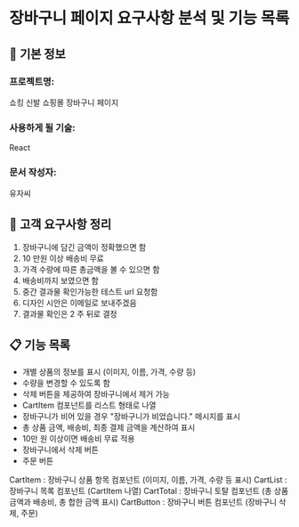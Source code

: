 # 장바구니 페이지 요구사항 분석 및 기능 목록

## 📌 기본 정보
### 프로젝트명: 
쇼킹 신발 쇼핑몰 장바구니 페이지

### 사용하게 될 기술: 
React

### 문서 작성자: 
유자씨

## 📝 고객 요구사항 정리
  1. 장바구니에 담긴 금액이 정확했으면 함
  2. 10 만원 이상 배송비 무료
  3. 가격 수량에 따른 총금액을 볼 수 있으면 함
  4. 배송비까지 보였으면 함
  5. 중간 결과물 확인가능한 테스트 url 요청함
  6. 디자인 시안은 이메일로 보내주겠음
  7. 결과물 확인은 2 주 뒤로 결정

## 📋 기능 목록

- 개별 상품의 정보를 표시 (이미지, 이름, 가격, 수량 등)
- 수량을 변경할 수 있도록 함
- 삭제 버튼을 제공하여 장바구니에서 제거 가능
- CartItem 컴포넌트를 리스트 형태로 나열
- 장바구니가 비어 있을 경우 "장바구니가 비었습니다." 메시지를 표시
- 총 상품 금액, 배송비, 최종 결제 금액을 계산하여 표시
- 10만 원 이상이면 배송비 무료 적용
- 장바구니에서 삭제 버튼
- 주문 버튼


CartItem : 장바구니 상품 항목 컴포넌트 (이미지, 이름, 가격, 수량 등 표시)
CartList : 장바구니 목록 컴포넌트 (CartItem 나열)
CartTotal : 장바구니 토탈 컴포넌트 (총 상품 금액과 배송비, 총 합한 금액 표시)
CartButton : 장바구니 버튼 컴포넌트 (장바구니 삭제, 주문)




